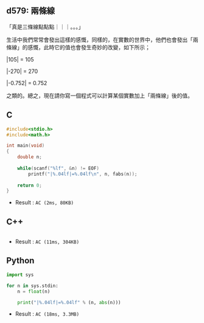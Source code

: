 ## d579: 兩條線
「真是三條線點點點｜｜｜。。。」

生活中我們常常會發出這樣的感慨，同樣的，在實數的世界中，他們也會發出「兩條線」的感慨，此時它的值也會發生奇妙的改變，如下所示；

|105| = 105

|-270| = 270

|-0.752| = 0.752

之類的。總之，現在請你寫一個程式可以計算某個實數加上「兩條線」後的值。

## C
```C
#include<stdio.h>
#include<math.h>

int main(void)
{
	double n;
	
	while(scanf("%lf", &n) != EOF)
		printf("|%.04lf|=%.04lf\n", n, fabs(n));
	
	return 0;
}
```
 * Result : `AC (2ms, 80KB)`

## C++
```C++

```
 * Result : `AC (11ms, 304KB)`

## Python
```python
import sys

for n in sys.stdin:
    n = float(n)

    print("|%.04lf|=%.04lf" % (n, abs(n)))
```
 * Result : `AC (18ms, 3.3MB)`
